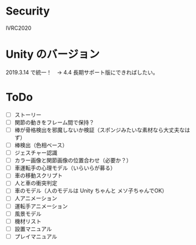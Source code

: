 # Security
IVRC2020

# Unity のバージョン
2019.3.14 で統一！　→ 4.4 長期サポート版にできればしたい。

# ToDo

- [ ] ストーリー
- [ ] 関節の動きをフレーム間で保持？
- [ ] 棒が骨格検出を邪魔しないか検証（スポンジみたいな素材なら大丈夫なはず）
- [ ] 棒検出（色相ベース）
- [ ] ジェスチャー認識
- [ ] カラー画像と関節画像の位置合わせ（必要か？）
- [ ] 車運転手の心理モデル（いらいらが募る）
- [ ] 車の移動スクリプト
- [ ] 人と車の衝突判定
- [ ] 車のモデル（人のモデルは Unity ちゃんと メソ子ちゃんでOK）
- [ ] 人アニメーション
- [ ] 運転手アニメーション
- [ ] 風景モデル
- [ ] 機材リスト
- [ ] 設置マニュアル
- [ ] プレイマニュアル
